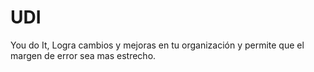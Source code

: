 # UDI
You do It, Logra cambios y mejoras en tu organización y permite que el margen de error sea mas estrecho. 
